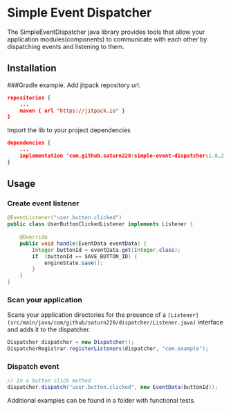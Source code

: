 # Simple Event Dispatcher

The SimpleEventDispatcher java library provides tools that allow your application
modules(components) to communicate with each other by dispatching events and listening to
them.

## Installation
###Gradle example.
Add jitpack repository url.
```json
repositories {
    ...
    maven { url "https://jitpack.io" }
}
```
Import the lib to your project dependencies
```json
dependencies {
    ...
    implementation 'com.github.saturn220:simple-event-dispatcher:1.0.2'
}
```

## Usage

### Create event listener

```java
@EventListener("user.button.clicked")
public class UserButtonClickedListener implements Listener {
    
    @Override
    public void handle(EventData eventData) {
        Integer buttonId = eventData.get(Integer.class);
        if  (buttonId == SAVE_BUTTON_ID) {
            engineState.save();
        }
    }
}
```

### Scan your application
Scans your application directories for the presence of 
a `[Listener](src/main/java/com/github/saturn220/dispatcher/Listener.java)` interface 
and adds it to the dispatcher.
```java
Dispatcher dispatcher = new Dispatcher();
DispatcherRegistrar.registerListeners(dispatcher, "com.example"); 
```

### Dispatch event
```java
// In a button click method
dispatcher.dispatch("user.button.clicked", new EventData(buttonId));
```

Additional examples can be found in a folder with functional tests.